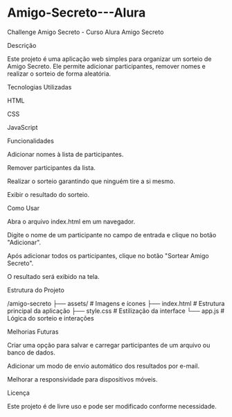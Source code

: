 # Amigo-Secreto---Alura
Challenge Amigo Secreto - Curso Alura 
Amigo Secreto

Descrição

Este projeto é uma aplicação web simples para organizar um sorteio de Amigo Secreto. Ele permite adicionar participantes, remover nomes e realizar o sorteio de forma aleatória.

Tecnologias Utilizadas

HTML

CSS

JavaScript

Funcionalidades

Adicionar nomes à lista de participantes.

Remover participantes da lista.

Realizar o sorteio garantindo que ninguém tire a si mesmo.

Exibir o resultado do sorteio.

Como Usar

Abra o arquivo index.html em um navegador.

Digite o nome de um participante no campo de entrada e clique no botão "Adicionar".

Após adicionar todos os participantes, clique no botão "Sortear Amigo Secreto".

O resultado será exibido na tela.

Estrutura do Projeto

/amigo-secreto
├── assets/               # Imagens e ícones
├── index.html            # Estrutura principal da aplicação
├── style.css             # Estilização da interface
└── app.js                # Lógica do sorteio e interações

Melhorias Futuras

Criar uma opção para salvar e carregar participantes de um arquivo ou banco de dados.

Adicionar um modo de envio automático dos resultados por e-mail.

Melhorar a responsividade para dispositivos móveis.

Licença

Este projeto é de livre uso e pode ser modificado conforme necessidade.
